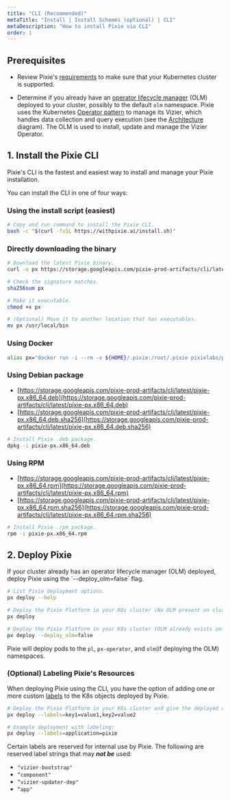 ```yaml
---
title: "CLI (Recommended)"
metaTitle: "Install | Install Schemes (optional) | CLI"
metaDescription: "How to install Pixie via CLI"
order: 1
---
```


## Prerequisites

- Review Pixie's [requirements](/installing-pixie/requirements) to make sure that your Kubernetes cluster is supported.

- Determine if you already have an [operator lifecycle manager](https://docs.openshift.com/container-platform/4.5/operators/understanding/olm/olm-understanding-olm.html) (OLM) deployed to your cluster, possibly to the default `olm` namespace. Pixie uses the Kubernetes [Operator pattern](https://kubernetes.io/docs/concepts/extend-kubernetes/operator/) to manage its Vizier, which handles data collection and query execution (see the [Architecture](/about-pixie/what-is-pixie/#system-architecture) diagram). The OLM is used to install, update and manage the Vizier Operator.

## 1. Install the Pixie CLI

Pixie's CLI is the fastest and easiest way to install and manage your Pixie installation.

You can install the CLI in one of four ways:

### Using the install script (easiest)

``` bash
# Copy and run command to install the Pixie CLI.
bash -c "$(curl -fsSL https://withpixie.ai/install.sh)"
```

### Directly downloading the binary

``` bash
# Download the latest Pixie binary.
curl -o px https://storage.googleapis.com/pixie-prod-artifacts/cli/latest/cli_darwin_amd64

# Check the signature matches.
sha256sum px

# Make it executable.
chmod +x px

# (Optional) Move it to another location that has executables.
mv px /usr/local/bin
```

### Using Docker

``` bash
alias px="docker run -i --rm -v ${HOME}/.pixie:/root/.pixie pixielabs/px"
```

### Using Debian package

- [https://storage.googleapis.com/pixie-prod-artifacts/cli/latest/pixie-px.x86_64.deb](https://storage.googleapis.com/pixie-prod-artifacts/cli/latest/pixie-px.x86_64.deb)
- [https://storage.googleapis.com/pixie-prod-artifacts/cli/latest/pixie-px.x86_64.deb.sha256](https://storage.googleapis.com/pixie-prod-artifacts/cli/latest/pixie-px.x86_64.deb.sha256)

``` bash
# Install Pixie .deb package.
dpkg -i pixie-px.x86_64.deb
```

### Using RPM

- [https://storage.googleapis.com/pixie-prod-artifacts/cli/latest/pixie-px.x86_64.rpm](https://storage.googleapis.com/pixie-prod-artifacts/cli/latest/pixie-px.x86_64.rpm)
- [https://storage.googleapis.com/pixie-prod-artifacts/cli/latest/pixie-px.x86_64.rpm.sha256](https://storage.googleapis.com/pixie-prod-artifacts/cli/latest/pixie-px.x86_64.rpm.sha256)

``` bash
# Install Pixie .rpm package.
rpm -i pixie-px.x86_64.rpm
```

## 2. Deploy Pixie

<Alert variant="outlined" severity="info">
  If your cluster already has an operator lifecycle manager (OLM) deployed, deploy Pixie using the `--deploy_olm=false` flag.
</Alert>

``` bash
# List Pixie deployment options.
px deploy --help

# Deploy the Pixie Platform in your K8s cluster (No OLM present on cluster).
px deploy

# Deploy the Pixie Platform in your K8s cluster (OLM already exists on cluster).
px deploy --deploy_olm=false
```

Pixie will deploy pods to the `pl`, `px-operator`, and `olm`(if deploying the OLM) namespaces.

### (Optional) Labeling Pixie's Resources

When deploying Pixie using the CLI, you have the option of adding one or more custom [labels](https://kubernetes.io/docs/concepts/overview/working-with-objects/labels/) to the K8s objects deployed by Pixie.

``` bash
# Deploy the Pixie Platform in your K8s cluster and give the deployed objects label(s)
px deploy --labels=key1=value1,key2=value2

# Example deployment with labeling:
px deploy --labels=application=pixie
```

Certain labels are reserved for internal use by Pixie. The following are reserved label strings that may _**not be**_ used:

- `"vizier-bootstrap"`
- `“component"`
- `“vizier-updater-dep"`
- `“app"`
